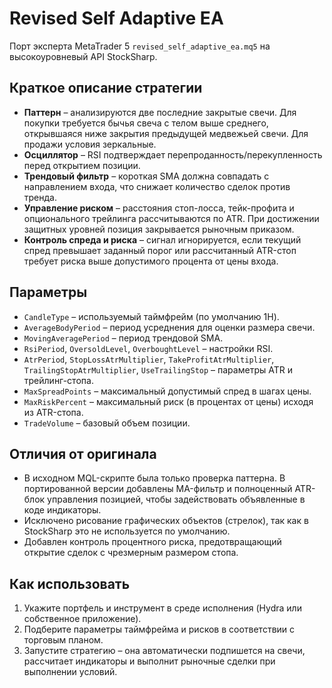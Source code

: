 # Revised Self Adaptive EA

Порт эксперта MetaTrader 5 `revised_self_adaptive_ea.mq5` на высокоуровневый API StockSharp.

## Краткое описание стратегии

* **Паттерн** – анализируются две последние закрытые свечи. Для покупки требуется бычья свеча с телом выше среднего, открывшаяся ниже закрытия предыдущей медвежьей свечи. Для продажи условия зеркальные.
* **Осциллятор** – RSI подтверждает перепроданность/перекупленность перед открытием позиции.
* **Трендовый фильтр** – короткая SMA должна совпадать с направлением входа, что снижает количество сделок против тренда.
* **Управление риском** – расстояния стоп-лосса, тейк-профита и опционального трейлинга рассчитываются по ATR. При достижении защитных уровней позиция закрывается рыночным приказом.
* **Контроль спреда и риска** – сигнал игнорируется, если текущий спред превышает заданный порог или рассчитанный ATR-стоп требует риска выше допустимого процента от цены входа.

## Параметры

- `CandleType` – используемый таймфрейм (по умолчанию 1H).
- `AverageBodyPeriod` – период усреднения для оценки размера свечи.
- `MovingAveragePeriod` – период трендовой SMA.
- `RsiPeriod`, `OversoldLevel`, `OverboughtLevel` – настройки RSI.
- `AtrPeriod`, `StopLossAtrMultiplier`, `TakeProfitAtrMultiplier`, `TrailingStopAtrMultiplier`, `UseTrailingStop` – параметры ATR и трейлинг-стопа.
- `MaxSpreadPoints` – максимальный допустимый спред в шагах цены.
- `MaxRiskPercent` – максимальный риск (в процентах от цены) исходя из ATR-стопа.
- `TradeVolume` – базовый объем позиции.

## Отличия от оригинала

- В исходном MQL-скрипте была только проверка паттерна. В портированной версии добавлены MA-фильтр и полноценный ATR-блок управления позицией, чтобы задействовать объявленные в коде индикаторы.
- Исключено рисование графических объектов (стрелок), так как в StockSharp это не используется по умолчанию.
- Добавлен контроль процентного риска, предотвращающий открытие сделок с чрезмерным размером стопа.

## Как использовать

1. Укажите портфель и инструмент в среде исполнения (Hydra или собственное приложение).
2. Подберите параметры таймфрейма и рисков в соответствии с торговым планом.
3. Запустите стратегию – она автоматически подпишется на свечи, рассчитает индикаторы и выполнит рыночные сделки при выполнении условий.
